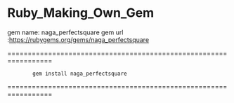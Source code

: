 Ruby_Making_Own_Gem
===================
gem name: naga_perfectsquare 
gem url :https://rubygems.org/gems/naga_perfectsquare


=================================================================

            gem install naga_perfectsquare
=================================================================
